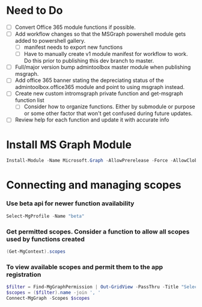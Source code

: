 # Need to Do
- [ ] Convert Office 365 module functions if possible.
- [ ]  Add workflow changes so that the MSGraph powershell module gets added to powershell gallery.
    - [ ]  manifest needs to export new functions
    - [ ]  Have to manually create v1 module manifest for workflow to work. Do this prior to publishing this dev branch to master.
- [ ]  Full/major version bump admintoolbox master module when publishing msgraph.
- [ ]  Add office 365 banner stating the depreciating status of the admintoolbox.office365 module and point to using msgraph instead.
- [ ]  Create new custom intromsgraph private function and get-msgraph function list
    - [ ] Consider how to organize functions. Either by submodule or purpose or some other factor that won't get confused during future updates.
- [ ] Review help for each function and update it with accurate info

# Install MS Graph Module
```powershell
Install-Module -Name Microsoft.Graph -AllowPrerelease -Force -AllowClobber
```

# Connecting and managing scopes
### Use beta api for newer function availability
```Powershell
Select-MgProfile -Name "beta"
```

### Get permitted scopes. Consider a function to allow all scopes used by functions created
```Powershell
(Get-MgContext).scopes
```

### To view available scopes and permit them to the app registration
```Powershell
$filter = Find-MgGraphPermission | Out-GridView -PassThru -Title "Select needed permissions."
$scopes = ($filter).name -join ', '
Connect-MgGraph -Scopes $scopes
```